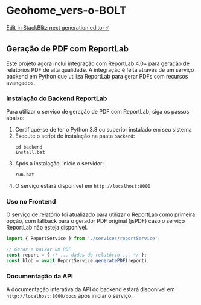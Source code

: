 # Geohome_vers-o-BOLT

[Edit in StackBlitz next generation editor ⚡️](https://stackblitz.com/~/github.com/Lftopgeo/Geohome_vers-o-BOLT)

## Geração de PDF com ReportLab

Este projeto agora inclui integração com ReportLab 4.0+ para geração de relatórios PDF de alta qualidade. A integração é feita através de um serviço backend em Python que utiliza ReportLab para gerar PDFs com recursos avançados.

### Instalação do Backend ReportLab

Para utilizar o serviço de geração de PDF com ReportLab, siga os passos abaixo:

1. Certifique-se de ter o Python 3.8 ou superior instalado em seu sistema
2. Execute o script de instalação na pasta `backend`:
   ```
   cd backend
   install.bat
   ```
3. Após a instalação, inicie o servidor:
   ```
   run.bat
   ```
4. O serviço estará disponível em `http://localhost:8000`

### Uso no Frontend

O serviço de relatório foi atualizado para utilizar o ReportLab como primeira opção, com fallback para o gerador PDF original (jsPDF) caso o serviço ReportLab não esteja disponível.

```typescript
import { ReportService } from './services/reportService';

// Gerar e baixar um PDF
const report = { /* ... dados do relatório ... */ };
const blob = await ReportService.generatePDF(report);
```

### Documentação da API

A documentação interativa da API do backend estará disponível em `http://localhost:8000/docs` após iniciar o serviço.